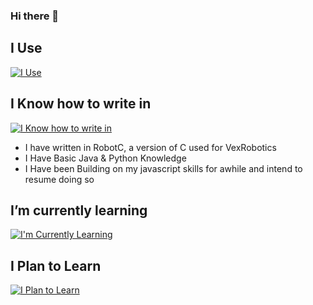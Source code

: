 ### Hi there 👋

<!--
Here are some ideas to get you started:

- 🔭 I’m currently working on ...
- 👯 I’m looking to collaborate on ...
- 🤔 I’m looking for help with ...
- 💬 Ask me about ...
- 📫 How to reach me: ...
- ⚡ Fun fact: ...
-->
## I Use
[![I Use](https://skillicons.dev/icons?i=discord,github,vscode)](https://skillicons.dev)
## I Know how to write in
[![I Know how to write in](https://skillicons.dev/icons?i=js,java,py,c)](https://skillicons.dev)
- I have written in RobotC, a version of C used for VexRobotics
- I Have Basic Java & Python Knowledge
- I Have been Building on my javascript skills for awhile and intend to resume doing so
## I’m currently learning
[![I'm Currently Learning](https://skillicons.dev/icons?i=html,css,raspberrypi)](https://skillicons.dev)
## I Plan to Learn
[![I Plan to Learn](https://skillicons.dev/icons?i=nodejs,react,ts)](https://skillicons.dev)
